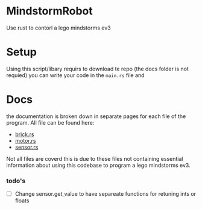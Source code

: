 # MindstormRobot
Use rust to contorl a lego mindstorms ev3

# Setup
Using this script/libary requirs to download te repo (the docs folder is not requied) you can write your code in the `main.rs` file and 
# Docs
the documentation is broken down in separate pages for each file of the program. All file can be found here:
- [brick.rs](https://github.com/Quantum-Coder826/MindstormRobot/blob/main/docs/brick.md)
- [motor.rs](https://github.com/Quantum-Coder826/MindstormRobot/blob/main/docs/motor.md)
- [sensor.rs](https://github.com/Quantum-Coder826/MindstormRobot/blob/main/docs/sensor.md)

Not all files are coverd this is due to these files not containing essential information about using this codebase to program a lego mindstorms ev3.


### todo's
- [ ] Change sensor.get_value to have separeate functions for retuning ints or floats